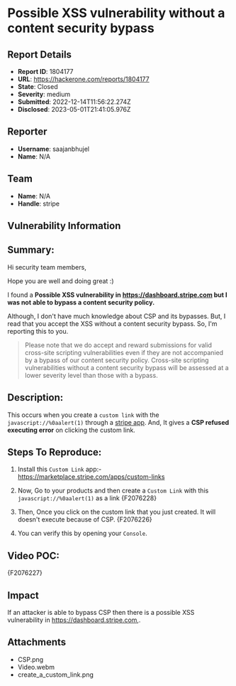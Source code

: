 # Possible XSS vulnerability without a content security bypass

## Report Details
- **Report ID**: 1804177
- **URL**: https://hackerone.com/reports/1804177
- **State**: Closed
- **Severity**: medium
- **Submitted**: 2022-12-14T11:56:22.274Z
- **Disclosed**: 2023-05-01T21:41:05.976Z

## Reporter
- **Username**: saajanbhujel
- **Name**: N/A

## Team
- **Name**: N/A
- **Handle**: stripe

## Vulnerability Information
## Summary:
Hi security team members,

Hope you are well and doing great :)

I found a **Possible XSS vulnerability in https://dashboard.stripe.com but I was not able to bypass a content security policy.**

Although, I don't have much knowledge about CSP and its bypasses. But, I read that you accept the XSS without a content security bypass. So, I'm reporting this to you.
> Please note that we do accept and reward submissions for valid cross-site scripting vulnerabilities even if they are not accompanied by a bypass of our content security policy. Cross-site scripting vulnerabilities without a content security bypass will be assessed at a lower severity level than those with a bypass.

## Description:
This occurs when you create a `custom link` with the `javascript://%0aalert(1)` through a [stripe app](https://marketplace.stripe.com/apps/custom-links). And, It gives a **CSP refused executing error** on clicking the custom link.

## Steps To Reproduce:
1. Install this `Custom Link` app:- https://marketplace.stripe.com/apps/custom-links
2. Now, Go to your products and then create a `Custom Link` with this `javascript://%0aalert(1)` as a link
{F2076228}

3. Then, Once you click on the custom link that you just created. It will doesn't execute because of CSP.
{F2076226}
4. You can verify this by opening your `Console`.

## Video POC:
{F2076227}

## Impact

If an attacker is able to bypass CSP then there is a possible XSS vulnerability in https://dashboard.stripe.com,.

## Attachments
- CSP.png
- Video.webm
- create_a_custom_link.png
